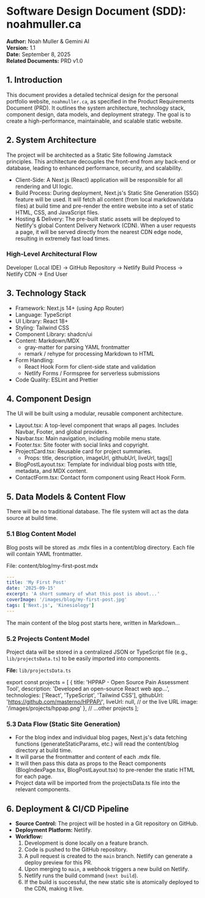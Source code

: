 # Software Design Document (SDD): noahmuller.ca

**Author:** Noah Muller & Gemini AI  
**Version:** 1.1  
**Date:** September 8, 2025  
**Related Documents:** PRD v1.0

## 1. Introduction

This document provides a detailed technical design for the personal portfolio website, `noahmuller.ca`, as specified in the Product Requirements Document (PRD). It outlines the system architecture, technology stack, component design, data models, and deployment strategy. The goal is to create a high-performance, maintainable, and scalable static website.

## 2. System Architecture

The project will be architected as a Static Site following Jamstack principles. This architecture decouples the front-end from any back-end or database, leading to enhanced performance, security, and scalability.

- Client-Side: A Next.js (React) application will be responsible for all rendering and UI logic.
- Build Process: During deployment, Next.js's Static Site Generation (SSG) feature will be used. It will fetch all content (from local markdown/data files) at build time and pre-render the entire website into a set of static HTML, CSS, and JavaScript files.
- Hosting & Delivery: The pre-built static assets will be deployed to Netlify's global Content Delivery Network (CDN). When a user requests a page, it will be served directly from the nearest CDN edge node, resulting in extremely fast load times.

### High-Level Architectural Flow

Developer (Local IDE) -> GitHub Repository -> Netlify Build Process -> Netlify CDN -> End User

## 3. Technology Stack

- Framework: Next.js 14+ (using App Router)
- Language: TypeScript
- UI Library: React 18+
- Styling: Tailwind CSS
- Component Library: shadcn/ui
- Content: Markdown/MDX
  - gray-matter for parsing YAML frontmatter
  - remark / rehype for processing Markdown to HTML
- Form Handling:
  - React Hook Form for client-side state and validation
  - Netlify Forms / Formspree for serverless submissions
- Code Quality: ESLint and Prettier

## 4. Component Design

The UI will be built using a modular, reusable component architecture.

- Layout.tsx: A top-level component that wraps all pages. Includes Navbar, Footer, and global providers.
- Navbar.tsx: Main navigation, including mobile menu state.
- Footer.tsx: Site footer with social links and copyright.
- ProjectCard.tsx: Reusable card for project summaries.
  - Props: title, description, imageUrl, githubUrl, liveUrl, tags[]
- BlogPostLayout.tsx: Template for individual blog posts with title, metadata, and MDX content.
- ContactForm.tsx: Contact form component using React Hook Form.

## 5. Data Models & Content Flow

There will be no traditional database. The file system will act as the data source at build time.

### 5.1 Blog Content Model

Blog posts will be stored as .mdx files in a content/blog directory. Each file will contain YAML frontmatter.

File: content/blog/my-first-post.mdx

```yaml
---
title: 'My First Post'
date: '2025-09-15'
excerpt: 'A short summary of what this post is about...'
coverImage: '/images/blog/my-first-post.jpg'
tags: ['Next.js', 'Kinesiology']
---
```
The main content of the blog post starts here, written in Markdown...

### 5.2 Projects Content Model
Project data will be stored in a centralized JSON or TypeScript file (e.g., `lib/projectsData.ts`) to be easily imported into components.

**File:** `lib/projectsData.ts`

export const projects = [
  {
    title: 'HPPAP - Open Source Pain Assessment Tool',
    description: 'Developed an open-source React web app...',
    technologies: ['React', 'TypeScript', 'Tailwind CSS'],
    githubUrl: 'https://github.com/masterno/HPPAP/',
    liveUrl: null, // or the live URL
    image: '/images/projects/hppap.png'
  },
  // ...other projects
];


### 5.3 Data Flow (Static Site Generation)
- For the blog index and individual blog pages, Next.js's data fetching functions (generateStaticParams, etc.) will read the content/blog directory at build time.
- It will parse the frontmatter and content of each .mdx file.
- It will then pass this data as props to the React components (BlogIndexPage.tsx, BlogPostLayout.tsx) to pre-render the static HTML for each page.
- Project data will be imported from the projectsData.ts file into the relevant components.

## 6. Deployment & CI/CD Pipeline
- **Source Control:** The project will be hosted in a Git repository on GitHub.
- **Deployment Platform:** Netlify.
- **Workflow:**
    1.  Development is done locally on a feature branch.
    2.  Code is pushed to the GitHub repository.
    3.  A pull request is created to the `main` branch. Netlify can generate a deploy preview for this PR.
    4.  Upon merging to `main`, a webhook triggers a new build on Netlify.
    5.  Netlify runs the build command (`next build`).
    6.  If the build is successful, the new static site is atomically deployed to the CDN, making it live.
